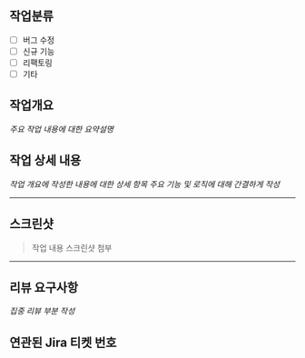## 작업분류

- [ ] 버그 수정
- [ ] 신규 기능
- [ ] 리팩토링
- [ ] 기타

## 작업개요

_주요 작업 내용에 대한 요약설명_

## 작업 상세 내용

_작업 개요에 작성한 내용에 대한 상세 항목_
_주요 기능 및 로직에 대해 간결하게 작성_

---

## 스크린샷

> 작업 내용 스크린샷 첨부

---

## 리뷰 요구사항

_집중 리뷰 부분 작성_

## 연관된 Jira 티켓 번호

